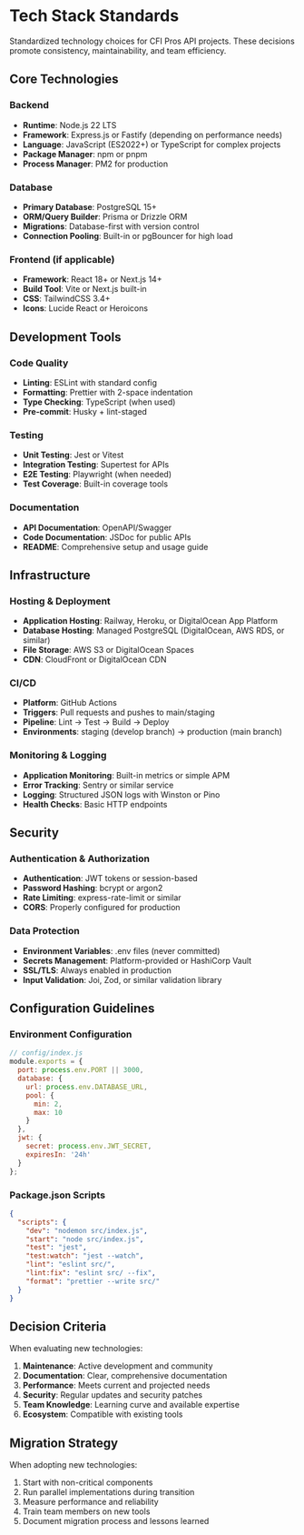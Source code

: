 # Tech Stack Standards

Standardized technology choices for CFI Pros API projects. These decisions promote consistency, maintainability, and team efficiency.

## Core Technologies

### Backend
- **Runtime**: Node.js 22 LTS
- **Framework**: Express.js or Fastify (depending on performance needs)
- **Language**: JavaScript (ES2022+) or TypeScript for complex projects
- **Package Manager**: npm or pnpm
- **Process Manager**: PM2 for production

### Database
- **Primary Database**: PostgreSQL 15+
- **ORM/Query Builder**: Prisma or Drizzle ORM
- **Migrations**: Database-first with version control
- **Connection Pooling**: Built-in or pgBouncer for high load

### Frontend (if applicable)
- **Framework**: React 18+ or Next.js 14+
- **Build Tool**: Vite or Next.js built-in
- **CSS**: TailwindCSS 3.4+
- **Icons**: Lucide React or Heroicons

## Development Tools

### Code Quality
- **Linting**: ESLint with standard config
- **Formatting**: Prettier with 2-space indentation
- **Type Checking**: TypeScript (when used)
- **Pre-commit**: Husky + lint-staged

### Testing
- **Unit Testing**: Jest or Vitest
- **Integration Testing**: Supertest for APIs
- **E2E Testing**: Playwright (when needed)
- **Test Coverage**: Built-in coverage tools

### Documentation
- **API Documentation**: OpenAPI/Swagger
- **Code Documentation**: JSDoc for public APIs
- **README**: Comprehensive setup and usage guide

## Infrastructure

### Hosting & Deployment
- **Application Hosting**: Railway, Heroku, or DigitalOcean App Platform
- **Database Hosting**: Managed PostgreSQL (DigitalOcean, AWS RDS, or similar)
- **File Storage**: AWS S3 or DigitalOcean Spaces
- **CDN**: CloudFront or DigitalOcean CDN

### CI/CD
- **Platform**: GitHub Actions
- **Triggers**: Pull requests and pushes to main/staging
- **Pipeline**: Lint → Test → Build → Deploy
- **Environments**: staging (develop branch) → production (main branch)

### Monitoring & Logging
- **Application Monitoring**: Built-in metrics or simple APM
- **Error Tracking**: Sentry or similar service
- **Logging**: Structured JSON logs with Winston or Pino
- **Health Checks**: Basic HTTP endpoints

## Security

### Authentication & Authorization
- **Authentication**: JWT tokens or session-based
- **Password Hashing**: bcrypt or argon2
- **Rate Limiting**: express-rate-limit or similar
- **CORS**: Properly configured for production

### Data Protection
- **Environment Variables**: .env files (never committed)
- **Secrets Management**: Platform-provided or HashiCorp Vault
- **SSL/TLS**: Always enabled in production
- **Input Validation**: Joi, Zod, or similar validation library

## Configuration Guidelines

### Environment Configuration
```javascript
// config/index.js
module.exports = {
  port: process.env.PORT || 3000,
  database: {
    url: process.env.DATABASE_URL,
    pool: {
      min: 2,
      max: 10
    }
  },
  jwt: {
    secret: process.env.JWT_SECRET,
    expiresIn: '24h'
  }
};
```

### Package.json Scripts
```json
{
  "scripts": {
    "dev": "nodemon src/index.js",
    "start": "node src/index.js",
    "test": "jest",
    "test:watch": "jest --watch",
    "lint": "eslint src/",
    "lint:fix": "eslint src/ --fix",
    "format": "prettier --write src/"
  }
}
```

## Decision Criteria

When evaluating new technologies:
1. **Maintenance**: Active development and community
2. **Documentation**: Clear, comprehensive documentation
3. **Performance**: Meets current and projected needs
4. **Security**: Regular updates and security patches
5. **Team Knowledge**: Learning curve and available expertise
6. **Ecosystem**: Compatible with existing tools

## Migration Strategy

When adopting new technologies:
1. Start with non-critical components
2. Run parallel implementations during transition
3. Measure performance and reliability
4. Train team members on new tools
5. Document migration process and lessons learned